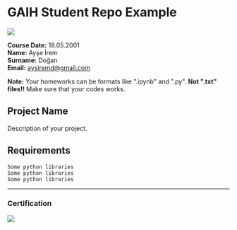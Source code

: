 # GAIH Student Repo Example
![](img/logo.png)

**Course Date:** 18.05.2001  
**Name:** Ayşe İrem  
**Surname:** Doğan  
**Email:** aysiremd@gmail.com  

**Note:** Your homeworks can be formats like ".ipynb" and ".py". **Not ".txt" files!!** Make sure that your codes works.  

## Project Name
Description of your project.

## Requirements
```
Some python libraries
Some python libraries
Some python libraries
```
---

### Certification
![](img/certificate_ex.png)

